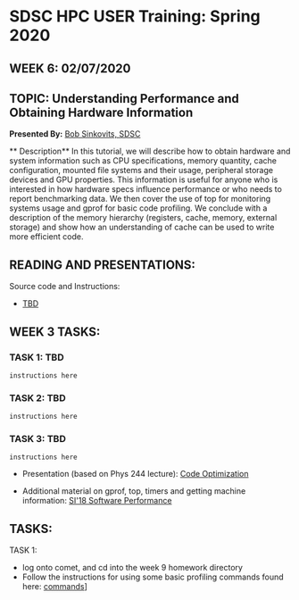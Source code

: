 # SDSC HPC USER Training:  Spring 2020
## WEEK 6: 02/07/2020

## TOPIC: Understanding Performance and Obtaining Hardware Information
**Presented By:**  [Bob Sinkovits, SDSC](https://hpc-students.sdsc.edu/instr_bios/robert_sinkovits.html)

** Description**
In this tutorial, we will describe how to obtain hardware and system information such as CPU specifications, memory quantity, cache configuration, mounted file systems and their usage, peripheral storage devices and GPU properties. This information is useful for anyone who is interested in how hardware specs influence performance or who needs to report benchmarking data. We then cover the use of top for monitoring systems usage and gprof for basic code profiling. We conclude with a description of the memory hierarchy (registers, cache, memory, external storage) and show how an understanding of cache can be used to write more efficient code.


## READING AND PRESENTATIONS:

Source code and Instructions:

* [TBD](TBD)


## WEEK 3 TASKS:
### TASK 1:  TBD

```
instructions here
```

### TASK 2:  TBD
```
instructions here
```

### TASK 3:  TBD
```
instructions here
```


* Presentation (based on Phys 244 lecture): [Code Optimization](https://github.com/sdsc-hpc-students/hpc-training-spring2019/blob/master/wk9-05-31-19/Sinkovits_Code_optimization.pdf)

* Additional material on gprof, top, timers and getting machine information: [SI'18 Software Performance](https://github.com/sdsc/sdsc-summer-institute-2018/tree/master/6_software_performance)

## TASKS:
TASK 1:
* log onto comet, and cd into the week 9 homework directory
* Follow the instructions for using some basic profiling commands found here: [commands](./commands.txt)]
 
